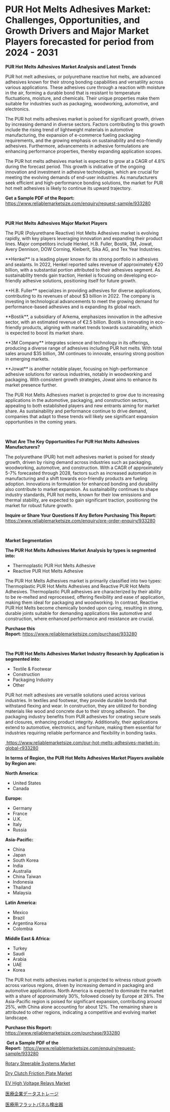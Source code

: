 <p><h1>PUR Hot Melts Adhesives Market: Challenges, Opportunities, and Growth Drivers and Major Market Players forecasted for period from 2024 - 2031</h1></p><p><strong>PUR Hot Melts Adhesives Market Analysis and Latest Trends</strong></p>
<p><p>PUR hot melt adhesives, or polyurethane reactive hot melts, are advanced adhesives known for their strong bonding capabilities and versatility across various applications. These adhesives cure through a reaction with moisture in the air, forming a durable bond that is resistant to temperature fluctuations, moisture, and chemicals. Their unique properties make them suitable for industries such as packaging, woodworking, automotive, and electronics.</p><p>The PUR hot melts adhesives market is poised for significant growth, driven by increasing demand in diverse sectors. Factors contributing to this growth include the rising trend of lightweight materials in automotive manufacturing, the expansion of e-commerce fueling packaging requirements, and the growing emphasis on sustainability and eco-friendly adhesives. Furthermore, advancements in adhesive formulations are enhancing performance properties, thereby expanding application scopes.</p><p>The PUR hot melts adhesives market is expected to grow at a CAGR of 4.8% during the forecast period. This growth is indicative of the ongoing innovation and investment in adhesive technologies, which are crucial for meeting the evolving demands of end-user industries. As manufacturers seek efficient and high-performance bonding solutions, the market for PUR hot melt adhesives is likely to continue its upward trajectory.</p></p>
<p><strong>Get a Sample PDF of the Report:&nbsp;</strong> <a href="https://www.reliablemarketsize.com/enquiry/request-sample/933280">https://www.reliablemarketsize.com/enquiry/request-sample/933280</a></p>
<p>&nbsp;</p>
<p><strong>PUR Hot Melts Adhesives Major Market Players</strong></p>
<p><p>The PUR (Polyurethane Reactive) Hot Melts Adhesives market is evolving rapidly, with key players leveraging innovation and expanding their product lines. Major competitors include Henkel, H.B. Fuller, Bostik, 3M, Jowat, Avery Dennison, DOW Corning, Kleiberit, Sika AG, and Tex Year Industries.</p><p>**Henkel** is a leading player known for its strong portfolio in adhesives and sealants. In 2022, Henkel reported sales revenue of approximately €20 billion, with a substantial portion attributed to their adhesives segment. As sustainability trends gain traction, Henkel is focusing on developing eco-friendly adhesive solutions, positioning itself for future growth.</p><p>**H.B. Fuller** specializes in providing adhesives for diverse applications, contributing to its revenues of about $3 billion in 2022. The company is investing in technological advancements to meet the growing demand for performance-based adhesives and is expanding its global reach.</p><p>**Bostik**, a subsidiary of Arkema, emphasizes innovation in the adhesive sector, with an estimated revenue of €2.5 billion. Bostik is innovating in eco-friendly products, aligning with market trends towards sustainability, which is expected to boost its market share.</p><p>**3M Company** integrates science and technology in its offerings, producing a diverse range of adhesives including PUR hot melts. With total sales around $35 billion, 3M continues to innovate, ensuring strong position in emerging markets.</p><p>**Jowat** is another notable player, focusing on high-performance adhesive solutions for various industries, notably in woodworking and packaging. With consistent growth strategies, Jowat aims to enhance its market presence further.</p><p>The PUR Hot Melts Adhesives market is projected to grow due to increasing applications in the automotive, packaging, and construction sectors, appealing to both established players and new entrants aiming for market share. As sustainability and performance continue to drive demand, companies that adapt to these trends will likely see significant expansion opportunities in the coming years.</p></p>
<p>&nbsp;</p>
<p><strong>What Are The Key Opportunities For PUR Hot Melts Adhesives Manufacturers?</strong></p>
<p><p>The polyurethane (PUR) hot melt adhesives market is poised for steady growth, driven by rising demand across industries such as packaging, woodworking, automotive, and construction. With a CAGR of approximately 5-7% forecasted through 2028, factors such as increased automation in manufacturing and a shift towards eco-friendly products are fueling adoption. Innovations in formulation for enhanced bonding and durability also contribute to market expansion. As sustainability continues to shape industry standards, PUR hot melts, known for their low emissions and thermal stability, are expected to gain significant traction, positioning the market for robust future growth.</p></p>
<p><strong>Inquire or Share Your Questions If Any Before Purchasing This Report:</strong> <a href="https://www.reliablemarketsize.com/enquiry/pre-order-enquiry/933280">https://www.reliablemarketsize.com/enquiry/pre-order-enquiry/933280</a></p>
<p>&nbsp;</p>
<p><strong>Market Segmentation</strong></p>
<p><strong>The PUR Hot Melts Adhesives Market Analysis by types is segmented into:</strong></p>
<p><ul><li>Thermoplastic PUR Hot Melts Adhesive</li><li>Reactive PUR Hot Melts Adhesive</li></ul></p>
<p><p>The PUR Hot Melts Adhesives market is primarily classified into two types: Thermoplastic PUR Hot Melts Adhesives and Reactive PUR Hot Melts Adhesives. Thermoplastic PUR adhesives are characterized by their ability to be re-melted and reprocessed, offering flexibility and ease of application, making them ideal for packaging and woodworking. In contrast, Reactive PUR Hot Melts become chemically bonded upon curing, resulting in strong, durable joints suitable for demanding applications like automotive and construction, where enhanced performance and resistance are crucial.</p></p>
<p><strong>Purchase this Report:&nbsp;</strong><a href="https://www.reliablemarketsize.com/purchase/933280">https://www.reliablemarketsize.com/purchase/933280</a></p>
<p>&nbsp;</p>
<p><strong>The PUR Hot Melts Adhesives Market Industry Research by Application is segmented into:</strong></p>
<p><ul><li>Textile & Footwear</li><li>Construction</li><li>Packaging Industry</li><li>Other</li></ul></p>
<p><p>PUR hot melt adhesives are versatile solutions used across various industries. In textiles and footwear, they provide durable bonds that withstand flexing and wear. In construction, they are utilized for bonding materials like wood and concrete due to their strong adhesion. The packaging industry benefits from PUR adhesives for creating secure seals and closures, enhancing product integrity. Additionally, their applications extend to automotive, electronics, and furniture, making them essential for industries requiring reliable performance and flexibility in bonding tasks.</p></p>
<p><a href="https://www.reliablemarketsize.com/pur-hot-melts-adhesives-market-in-global-r933280">&nbsp;https://www.reliablemarketsize.com/pur-hot-melts-adhesives-market-in-global-r933280</a></p>
<p><strong>In terms of Region, the PUR Hot Melts Adhesives Market Players available by Region are:</strong></p>
<p>
    <p> <strong> North America: </strong>
        <ul>
            <li>United States</li>
            <li>Canada</li>
        </ul>
        </p> 
    <p> <strong> Europe: </strong>
        <ul>
            <li>Germany</li>
            <li>France</li>
            <li>U.K.</li>
            <li>Italy</li>
            <li>Russia</li>
        </ul>
        </p> 
    <p> <strong> Asia-Pacific: </strong>
        <ul>
            <li>China</li>
            <li>Japan</li>
            <li>South Korea</li>
            <li>India</li>
            <li>Australia</li>
            <li>China Taiwan</li>
            <li>Indonesia</li>
            <li>Thailand</li>
            <li>Malaysia</li>
        </ul>
        </p> 
    <p> <strong> Latin America: </strong>
        <ul>
            <li>Mexico</li>
            <li>Brazil</li>
            <li>Argentina Korea</li>
            <li>Colombia</li>
        </ul>
        </p> 
    <p> <strong> Middle East & Africa: </strong>
        <ul>
            <li>Turkey</li>
            <li>Saudi</li>
            <li>Arabia</li>
            <li>UAE</li>
            <li>Korea</li>
        </ul>
    </p>
    </p>
<p><p>The PUR hot melts adhesives market is projected to witness robust growth across various regions, driven by increasing demand in packaging and automotive applications. North America is expected to dominate the market with a share of approximately 30%, followed closely by Europe at 28%. The Asia-Pacific region is poised for significant expansion, contributing around 25%, with China alone accounting for about 12%. The remaining share is attributed to other regions, indicating a competitive and evolving market landscape.</p></p>
<p><strong>Purchase this Report: </strong><a href="https://www.reliablemarketsize.com/purchase/933280">https://www.reliablemarketsize.com/purchase/933280</a></p>
<p>&nbsp;<strong>Get a Sample PDF of the Report:&nbsp;&nbsp;</strong><a href="https://www.reliablemarketsize.com/enquiry/request-sample/933280">https://www.reliablemarketsize.com/enquiry/request-sample/933280</a></p>
<p><strong></strong></p>
<p><p><a href="https://medium.com/@matianey76856/the-rotary-steerable-systems-market-is-experiencing-higher-than-anticipated-demand-compared-to-d78619cae16c?postPublishedType=initial">Rotary Steerable Systems Market</a></p><p><a href="https://issuu.com/reportprime-2/docs/dry-clutch-friction-plate-market-si_62a0cf528eb15b">Dry Clutch Friction Plate Market</a></p><p><a href="https://issuu.com/reportprime-2/docs/ev-high-voltage-relays-market-size-_0331ed4ed58dd6">EV High Voltage Relays Market</a></p><p><a href="https://medium.com/@rosaleen41t7a/%E5%8C%BB%E7%99%82%E4%BC%81%E6%A5%AD%E3%83%87%E3%83%BC%E3%82%BF%E3%82%B9%E3%83%88%E3%83%AC%E3%83%BC%E3%82%B8%E5%B8%82%E5%A0%B4%E3%81%AE%E5%8B%95%E5%90%91%E3%81%A8%E5%B8%82%E5%A0%B4%E6%88%90%E9%95%B7%E3%81%AE%E8%A6%8B%E9%80%9A%E3%81%97-2024%E5%B9%B4-2031%E5%B9%B4-116ba0a000c4">医療企業データストレージ</a></p><p><a href="https://medium.com/@rosaleen41t7a/medical-flat-panel-detector-market-%E3%81%AE%E3%82%B0%E3%83%AD%E3%83%BC%E3%83%90%E3%83%AB%E5%B8%82%E5%A0%B4%E6%A6%82%E8%A6%81%E3%81%AF-%E4%B8%96%E7%95%8C%E3%81%8A%E3%82%88%E3%81%B3%E4%B8%BB%E8%A6%81%E5%B8%82%E5%A0%B4%E3%81%AB%E3%81%8A%E3%81%91%E3%82%8B%E6%A5%AD%E7%95%8C%E3%81%AB%E5%BD%B1%E9%9F%BF%E3%82%92%E4%B8%8E%E3%81%88%E3%82%8B%E4%B8%BB%E8%A6%81%E3%81%AA%E3%83%88%E3%83%AC%E3%83%B3%E3%83%89%E3%81%AB%E3%81%A4%E3%81%84%E3%81%A6-%E7%8B%AC%E8%87%AA%E3%81%AE%E8%A6%96%E7%82%B9%E3%82%92%E6%8F%90%E4%BE%9B%E3%81%97%E3%81%BE%E3%81%99-16361c0f721e">医療用フラットパネル検出器</a></p></p>